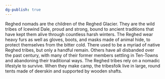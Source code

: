 ```yaml
---
dg-publish: true
---
```


Reghed nomads are the children of the Reghed Glacier. They are the wild tribes of Icewind Dale, proud and strong, bound to ancient traditions that have kept them alive through countless harsh winters. The Reghed wear heavy furs as well as gloves, boots, and masks made of animal hide, to protect themselves from the bitter cold. There used to be a myriad of native Reghed tribes, but only a handful remain. Others have all disbanded over the past century, with many of their former members settling in Ten-Towns and abandoning their traditional ways. The Reghed tribes rely on a nomadic lifestyle to survive. When they make camp, the tribesfolk live in large, round tents made of deerskin and supported by wooden shafts.